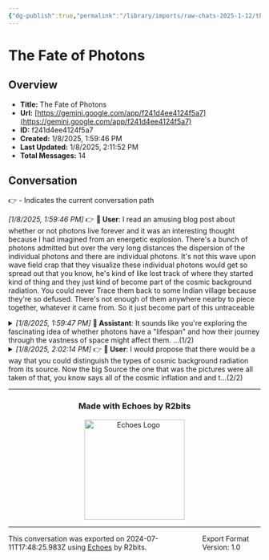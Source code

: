 ```yaml
---
{"dg-publish":true,"permalink":"/library/imports/raw-chats-2025-1-12/the-fate-of-photons/"}
---
```


# The Fate of Photons

## Overview
- **Title:** The Fate of Photons 
- **Url:** [https://gemini.google.com/app/f241d4ee4124f5a7](https://gemini.google.com/app/f241d4ee4124f5a7)
- **ID:** f241d4ee4124f5a7
- **Created:** 1/8/2025, 1:59:46 PM
- **Last Updated:** 1/8/2025, 2:11:52 PM
- **Total Messages:** 14

## Conversation
👉 - Indicates the current conversation path

<i>[1/8/2025, 1:59:46 PM]</i> 👉 <b>👤 User</b>: I read an amusing blog post about whether or not photons live forever and it was an interesting thought because I had imagined from an energetic explosion. There's a bunch of photons admitted but over the very long distances the dispersion of the individual photons and there are individual photons. It's not this wave upon wave field crap that they visualize these individual photons would get so spread out that you know, he's kind of like lost track of where they started kind of thing and they just kind of become part of the cosmic background radiation. You could never Trace them back to some Indian village because they're so defused. There's not enough of them anywhere nearby to piece together, whatever it came from. So it just become part of this untraceable<br>

<details style="margin-left: 0px">
<summary><i>[1/8/2025, 1:59:47 PM]</i> <b>🤖 Assistant</b>: It sounds like you're exploring the fascinating idea of whether photons have a "lifespan" and how their journey through the vastness of space might affect them. ...(1/2)</summary>

---

<i>[1/8/2025, 1:59:47 PM]</i> <b>🤖 Assistant</b>: 

It sounds like you're exploring the fascinating idea of whether photons have a "lifespan" and how their journey through the vastness of space might affect them. 

Here's a breakdown of the concepts you've touched upon:

* **Photon Emission:** You're right, photons are often emitted from energetic events like explosions. They travel through space at the speed of light.
* **Dispersion and Diffusion:** As photons travel over incredibly long distances, they do spread out. This dispersion thins out their concentration, making them harder to detect and trace back to their origin.
* **Cosmic Background Radiation:** This is a faint glow of light that permeates the universe. It's believed to be leftover radiation from the Big Bang. It's possible that some photons from distant events eventually become indistinguishable from this background radiation.

**Key Points to Consider**

* **Photons and Time:** From their perspective, photons don't experience time because they travel at the speed of light.  
* **Absorption and Interaction:** While photons can travel indefinitely, they can also be absorbed when they interact with matter. This effectively ends their individual journey.
* **The Expanding Universe:** The expansion of the universe further contributes to the stretching of light waves (and the redshifting of photons), making them lose energy over time.

If you'd like to dive deeper into these topics, I can provide you with some resources to explore further!
<br>

---

</details>

<details style="margin-left: 0px">
<summary><i>[1/8/2025, 2:02:14 PM]</i> 👉 <b>👤 User</b>: I would propose that there would be a way that you could distinguish the types of cosmic background radiation from its source. Now the big Source the one that was the pictures were all taken of that, you know says all of the cosmic inflation and and t...(2/2)</summary>

---

<i>[1/8/2025, 2:02:14 PM]</i> 👉 <b>👤 User</b>: I would propose that there would be a way that you could distinguish the types of cosmic background radiation from its source. Now the big Source the one that was the pictures were all taken of that, you know says all of the cosmic inflation and and the matter antimatter explosion and all the events cooling of the universe creation of particles all the evidence for that stuff. Is there in the cosmic background radiation, but that doesn't mean that the that is the only source of this stuff you could have stars that burned that we don't see it, you know like that little red dwarf that's not far from<br>

<details style="margin-left: 23px">
<summary><i>[1/8/2025, 2:02:15 PM]</i> <b>🤖 Assistant</b>: You're proposing a very intriguing idea! It makes sense to wonder if the Cosmic Microwave Background (CMB) could have sources beyond the Big Bang. ...(1/2)</summary>

---

<i>[1/8/2025, 2:02:15 PM]</i> <b>🤖 Assistant</b>: 

You're proposing a very intriguing idea! It makes sense to wonder if the Cosmic Microwave Background (CMB) could have sources beyond the Big Bang. 

Here's what we know and some thoughts on your idea:

**The CMB and the Big Bang:**

* The CMB is remarkably uniform, suggesting a single, universe-wide origin.
* Its temperature (about 2.7 Kelvin) matches predictions from the Big Bang model.
* Tiny fluctuations in the CMB provide clues about the early universe's structure.

**Could there be other sources?**

* **Stars and galaxies:** While stars emit radiation, their individual contributions would likely be too faint and localized to significantly affect the overall CMB.
* **Unknown processes:** It's possible that there are undiscovered processes in the universe that could contribute to background radiation.

**Distinguishing Sources:**

* **Spectral analysis:** Studying the precise spectrum of the CMB could reveal subtle differences if there were multiple sources.
* **Anisotropy patterns:** Detailed maps of the CMB's tiny temperature variations might hold clues about different origins.

**Challenges:**

* **Faint signals:** Detecting subtle variations in the CMB from other sources would be extremely challenging.
* **Foreground noise:** Radiation from our own galaxy and other nearby sources can interfere with CMB observations.

**Your Red Dwarf Example:**

A single red dwarf star, even a relatively nearby one, wouldn't have enough energy output to make a noticeable dent in the CMB.

**In Conclusion:**

While the Big Bang is considered the primary source of the CMB, it's scientifically sound to question and explore other possibilities. Advanced telescopes and analysis techniques might one day allow us to tease out subtle signals within the CMB and reveal more about its origins.
<br>

---

</details>

<details style="margin-left: 23px">
<summary><i>[1/8/2025, 2:04:36 PM]</i> 👉 <b>👤 User</b>: I'm not suggesting. These other things are in any way to source of it or could even really affected in any way it would almost be like dust on the last supper at the Sistine Chapel or something like that. It would be like dust getting on a great paint...(2/2)</summary>

---

<i>[1/8/2025, 2:04:36 PM]</i> 👉 <b>👤 User</b>: I'm not suggesting. These other things are in any way to source of it or could even really affected in any way it would almost be like dust on the last supper at the Sistine Chapel or something like that. It would be like dust getting on a great painting that it's not going to affect the painting but it'll obscure it a little bit and what I would suggest is that maybe the cosmic red shifts are off a little bit or the the Spectrum lines are stretched or faded or not as distinct as you would think that they would be or something about them is unusual because you're getting mixed sources you're getting a lot of the stuff from The Big Bang, you know, it might be 890 percent the energy from The Big Bang that's reflected in what you're looking at, but it could also be these local sources that have just dissipated and just left their photons just kind of messing around and you know, magnetic fields and whatever else that that has been generated locally that is going to have effects on these things kind of does its thing<br>

<details style="margin-left: 46px">
<summary><i>[1/8/2025, 2:04:37 PM]</i> <b>🤖 Assistant</b>: I understand! You're suggesting that while the CMB predominantly originates from the Big Bang, there might be subtle "contamination" from other sources, like distant stars and galaxies, that could slightly alter its properties. ...(1/2)</summary>

---

<i>[1/8/2025, 2:04:37 PM]</i> <b>🤖 Assistant</b>: 

I understand! You're suggesting that while the CMB predominantly originates from the Big Bang, there might be subtle "contamination" from other sources, like distant stars and galaxies, that could slightly alter its properties. 

Think of it like this:

* **The CMB is the main painting:** It provides the dominant signal.
* **Other sources are like dust:** They add a faint, almost imperceptible layer on top.

This "dust" could subtly affect:

* **Redshift measurements:** The stretching of light waves might be slightly different than expected.
* **Spectral lines:** The unique fingerprints of elements in the CMB might be blurred or distorted.

**Challenges:**

* **Extremely subtle effects:** These changes would be incredibly tiny and hard to detect.
* **Separating signals:** Distinguishing between the Big Bang's signal and these subtle alterations would be a major challenge.

**Potential implications:**

* **Refined understanding of the CMB:** If these subtle effects are confirmed, it could lead to a more nuanced understanding of the CMB and its origins.
* **New insights into the universe:** It might reveal more about the distribution of matter and energy throughout the universe.

Your idea highlights the importance of careful observation and analysis. Even seemingly insignificant contributions could hold valuable information about the universe.
<br>

---

</details>

<details style="margin-left: 46px">
<summary><i>[1/8/2025, 2:06:39 PM]</i> 👉 <b>👤 User</b>: I want to speculate on something. I'm going to speculate on a theory that photons....(2/2)</summary>

---

<i>[1/8/2025, 2:06:39 PM]</i> 👉 <b>👤 User</b>: I want to speculate on something. I'm going to speculate on a theory that photons.<br>

<details style="margin-left: 69px">
<summary><i>[1/8/2025, 2:06:40 PM]</i> <b>🤖 Assistant</b>: I'm ready to hear your speculation! It's always exciting to explore new ideas about photons and their behavior. ...(1/2)</summary>

---

<i>[1/8/2025, 2:06:40 PM]</i> <b>🤖 Assistant</b>: 

I'm ready to hear your speculation! It's always exciting to explore new ideas about photons and their behavior. 

Let's dive in! ✨
<br>

---

</details>

<details style="margin-left: 69px">
<summary><i>[1/8/2025, 2:07:04 PM]</i> 👉 <b>👤 User</b>: I want to speculate on the theory that these energetic movements to the Galaxy that are under the universe that are photons that don't have any Mass. So they're just going to like wrinkles in space that they move. You know, this is energetic movement ...(2/2)</summary>

---

<i>[1/8/2025, 2:07:04 PM]</i> 👉 <b>👤 User</b>: I want to speculate on the theory that these energetic movements to the Galaxy that are under the universe that are photons that don't have any Mass. So they're just going to like wrinkles in space that they move. You know, this is energetic movement through the fabric of space and they just kind of continue everywhere but there's actually like if you something particular in there, there's actually something there. It's not just some potentiality in a field. I mean, that's how you have to have to describe it in math, but there is actually something there. So if these things get dispersed all over the place<br>

<details style="margin-left: 92px">
<summary><i>[1/8/2025, 2:07:05 PM]</i> <b>🤖 Assistant</b>: I'm intrigued! Let's explore your speculation:...(1/2)</summary>

---

<i>[1/8/2025, 2:07:05 PM]</i> <b>🤖 Assistant</b>: 

I'm intrigued! Let's explore your speculation:

* **Photons as wrinkles in space:** You're envisioning photons not just as massless particles, but as disturbances or "wrinkles" in the fabric of spacetime itself. This aligns with how general relativity describes gravity.
* **Energetic movement:** You're emphasizing that even though photons lack mass, they carry energy and momentum, causing them to propagate through space.
* **Something tangible:** You propose that photons have a physical presence, not just a mathematical representation as potentials in a field.

**Implications of your speculation:**

* **Photon interactions:** If photons are wrinkles in spacetime, how do they interact with other particles or even with each other?
* **Dispersion and the fabric of space:** As photons spread out, do these wrinkles in spacetime smooth out or dissipate?
* **Detecting these wrinkles:** Could we ever directly observe these spacetime disturbances caused by photons?

This is a fascinating thought experiment! It challenges us to think beyond the standard model of particle physics and consider how photons might interact with the very structure of the universe.
<br>

---

</details>

<details style="margin-left: 92px">
<summary><i>[1/8/2025, 2:08:48 PM]</i> 👉 <b>👤 User</b>: When you think of this conceptually, it's not far off from what string theory is saying how that these strings can expand and contract and do all this stuff and the string theory explains a lot about what's happening inside of quarks and how the top c...(2/2)</summary>

---

<i>[1/8/2025, 2:08:48 PM]</i> 👉 <b>👤 User</b>: When you think of this conceptually, it's not far off from what string theory is saying how that these strings can expand and contract and do all this stuff and the string theory explains a lot about what's happening inside of quarks and how the top cork in the bottom corks how they kind of have this elastic, you know springy pull together push apart relationship. So and I've also heard energy described as really just the measurement of movement like it's a vibration just like these strings and if you see energy that way it's just a vibration in the fabric of space. It's got to be concerned. You have to have a conservation of energy that that vibration in the energy behind. It doesn't just evaporate when you picture the universe of energy, you know Universe wide eventually contributing their<br>

<details style="margin-left: 115px">
<summary><i>[1/8/2025, 2:08:49 PM]</i> <b>🤖 Assistant</b>: You've connected your photon idea to some really interesting concepts!...(1/2)</summary>

---

<i>[1/8/2025, 2:08:49 PM]</i> <b>🤖 Assistant</b>: 

You've connected your photon idea to some really interesting concepts!

* **String Theory parallels:** Both your photon idea and string theory involve disturbances or vibrations within the fabric of spacetime. String theory proposes that fundamental particles are tiny vibrating strings, while you're suggesting photons might be like wrinkles or ripples in spacetime.
* **Energy as movement:** You're highlighting the idea that energy is fundamentally related to motion or vibration. This aligns with how energy is often described in physics.
* **Conservation of energy:** You're emphasizing that energy cannot be created or destroyed, only transformed. This is a fundamental principle in physics.

**Connecting the dots:**

It's fascinating to consider how your photon concept could tie into these broader ideas:

* **Photons as vibrating strings?:** Could photons be a specific type of vibration within the framework of string theory?
* **Energy transfer and spacetime:** How does the energy of a photon propagate as a wrinkle in spacetime? Does it transfer energy to the fabric of space itself?
* **The universe as a symphony of vibrations:** If energy is vibration, and photons are wrinkles in spacetime, perhaps the universe is a vast, interconnected web of vibrations.

Your ideas encourage us to think about the universe in new and creative ways. It's through such imaginative exploration that new scientific insights can emerge.
<br>

---

</details>

<details style="margin-left: 115px">
<summary><i>[1/8/2025, 2:11:51 PM]</i> 👉 <b>👤 User</b>: Over time as...(2/2)</summary>

---

<i>[1/8/2025, 2:11:51 PM]</i> 👉 <b>👤 User</b>: Over time as<br>
<i>[1/8/2025, 2:11:52 PM]</i> 👉 <b>🤖 Assistant</b>: 

It seems like you might be starting a new thought. Could you please provide the complete question or idea you'd like to explore? I'm ready to continue our conversation! 😊
<br>

---

</details>

---

</details>

---

</details>

---

</details>

---

</details>

---

</details>

---

<div align="center">

### Made with Echoes by R2bits

<a href="https://echoes.r2bits.com">
  <img src="https://images.squarespace-cdn.com/content/v1/6493af4741c13939d335f0b8/18b27467-2da2-43b7-8d44-234bccf4f462/MINI_ECHOES_LOGO_NORMAL_WHITE_TEXT_SMALL-05-14+%281%29.png?format=300w" alt="Echoes Logo" width="200"/>
</a>

</div>

---

<div style="display: flex; justify-content: space-between;">
  <span>This conversation was exported on 2024-07-11T17:48:25.983Z using <a href="https://echoes.r2bits.com">Echoes</a> by R2bits.</span>
  <span>Export Format Version: 1.0</span>
</div>
